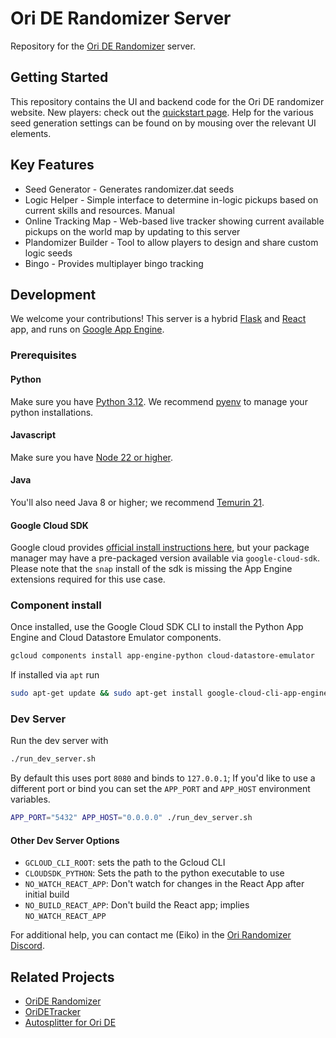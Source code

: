 # Ori DE Randomizer Server

Repository for the [Ori DE Randomizer](https://orirando.com) server.

## Getting Started

This repository contains the UI and backend code for the Ori DE randomizer website. New players: check out the [quickstart page](https://orirando.com/quickstart). Help for the various seed generation settings can be found on by mousing over the relevant UI elements.

## Key Features
* Seed Generator - Generates randomizer.dat seeds
* Logic Helper - Simple interface to determine in-logic pickups based on current skills and resources. Manual
* Online Tracking Map - Web-based live tracker showing current available pickups on the world map by updating to this server 
* Plandomizer Builder - Tool to allow players to design and share custom logic seeds
* Bingo - Provides multiplayer bingo tracking

## Development 
We welcome your contributions!
This server is a hybrid [Flask](https://flask.palletsprojects.com/) and [React](https://react.dev/) app, and runs on [Google App Engine](https://cloud.google.com/appengine?hl=en).

### Prerequisites
#### Python
Make sure you have [Python 3.12](https://www.python.org/downloads/). We recommend [pyenv](https://github.com/pyenv/pyenv) to manage your python installations.

#### Javascript
Make sure you have [Node 22 or higher](https://nodejs.org/en/download).

#### Java
You'll also need Java 8 or higher; we recommend [Temurin 21](https://adoptium.net/temurin/releases/?os=any&arch=any&version=21).

#### Google Cloud SDK
Google cloud provides [official install instructions here](https://cloud.google.com/sdk/docs/install-sdk), but your package manager may have a pre-packaged version available via `google-cloud-sdk`. Please note that the `snap` install of the sdk is missing the App Engine extensions required for this use case.

### Component install
Once installed, use the Google Cloud SDK CLI to install the Python App Engine and Cloud Datastore Emulator components.
```sh
gcloud components install app-engine-python cloud-datastore-emulator
```

If installed via `apt` run
```sh
sudo apt-get update && sudo apt-get install google-cloud-cli-app-engine-python google-cloud-cli-datastore-emulator
```

### Dev Server
Run the dev server with
```sh
./run_dev_server.sh
```
By default this uses port `8080` and binds to `127.0.0.1`; If you'd like to use a different port or bind you can set the `APP_PORT` and `APP_HOST` environment variables.

```sh
APP_PORT="5432" APP_HOST="0.0.0.0" ./run_dev_server.sh
```
#### Other Dev Server Options
- `GCLOUD_CLI_ROOT`: sets the path to the Gcloud CLI
- `CLOUDSDK_PYTHON`: Sets the path to the python executable to use
- `NO_WATCH_REACT_APP`: Don't watch for changes in the React App after initial build
- `NO_BUILD_REACT_APP`: Don't build the React app; implies `NO_WATCH_REACT_APP`

For additional help, you can contact me (Eiko) in the [Ori Randomizer Discord](https://orirando.com/discord).


## Related Projects 
* [OriDE Randomizer](https://github.com/sparkle-preference/OriDERandomizer)
* [OriDETracker](https://github.com/meldontaragon/OriDETracker)
* [Autosplitter for Ori DE](https://github.com/ShootMe/LiveSplit.OriDE)
